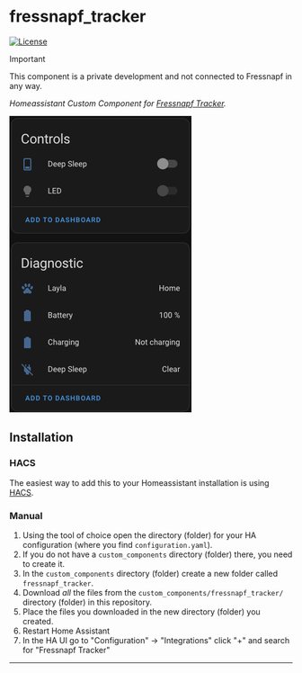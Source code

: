 # fressnapf_tracker

[![License][license-shield]](LICENSE.md)


> [!IMPORTANT]
> This component is a private development and not connected to Fressnapf in any way.

_Homeassistant Custom Component for [Fressnapf Tracker](https://tracker.fressnapf.de/)._

![example][exampleimg]

## Installation

### HACS

The easiest way to add this to your Homeassistant installation is using [HACS](https://hacs.xyz/).

### Manual

1. Using the tool of choice open the directory (folder) for your HA configuration (where you find `configuration.yaml`).
2. If you do not have a `custom_components` directory (folder) there, you need to create it.
3. In the `custom_components` directory (folder) create a new folder called `fressnapf_tracker`.
4. Download _all_ the files from the `custom_components/fressnapf_tracker/` directory (folder) in this repository.
5. Place the files you downloaded in the new directory (folder) you created.
6. Restart Home Assistant
7. In the HA UI go to "Configuration" -> "Integrations" click "+" and search for "Fressnapf Tracker"

---



[exampleimg]: https://github.com/eifinger/hass-fressnapf-tracker/blob/main/docs/images/example.png?raw=true
[license-shield]: https://img.shields.io/github/license/eifinger/hass-fressnapf-tracker.svg?style=for-the-badge
